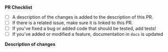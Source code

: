 **PR Checklist**

- [ ] A description of the changes is added to the description of this PR.
- [ ] If there is a related issue, make sure it is linked to this PR.
- [ ] If you've fixed a bug or added code that should be tested, add tests!
- [ ] If you've added or modified a feature, documentation in `docs` is updated

**Description of changes**

<!-- Please state what you've changed and how it might affect the users. -->
